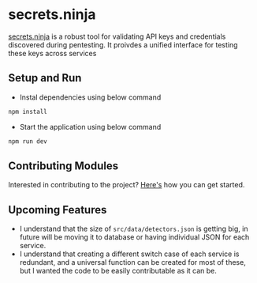
# secrets.ninja

[secrets.ninja](https://secrets.ninja) is a robust tool for validating API keys and credentials discovered during pentesting. 
It proivdes a unified interface for testing these keys across services

## Setup and Run

- Instal dependencies using below command

```bash
npm install
```

- Start the application using below command

```bash
npm run dev
```

## Contributing Modules

Interested in contributing to the project? [Here's](CONTRIBUTING.md) how you can get started.

## Upcoming Features

- I understand that the size of `src/data/detectors.json` is getting big, in future will be moving it to database or having individual JSON for each service.
- I understand that creating a different switch case of each service is redundant, and a universal function can be created for most of these, but I wanted the code to be easily contributable as it can be. 
